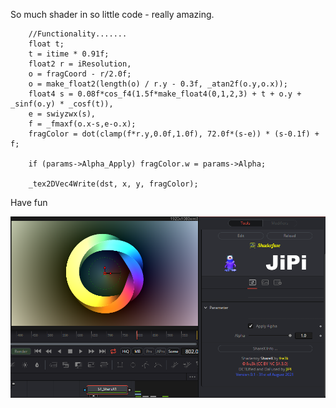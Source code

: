 So much shader in so little code - really amazing.

```
	//Functionality.......
    float t;
	t = itime * 0.91f;
    float2 r = iResolution,
    o = fragCoord - r/2.0f;
    o = make_float2(length(o) / r.y - 0.3f, _atan2f(o.y,o.x));
    float4 s = 0.08f*cos_f4(1.5f*make_float4(0,1,2,3) + t + o.y + _sinf(o.y) * _cosf(t)),
    e = swiyzwx(s),
    f = _fmaxf(o.x-s,e-o.x);
    fragColor = dot(clamp(f*r.y,0.0f,1.0f), 72.0f*(s-e)) * (s-0.1f) + f;

	if (params->Alpha_Apply) fragColor.w = params->Alpha;

    _tex2DVec4Write(dst, x, y, fragColor);

```

Have fun

[![screenshot](ShareX_screenshot.png "ShareX.fuse in DaVinci Resolve")](ShareX.fuse)